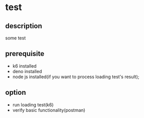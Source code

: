 # test

## description

some test

## prerequisite

- k6 installed
- deno installed
- node js installed(if you want to process loading test's result);

## option

- run loading test(k6)
- verify basic functionality(postman)